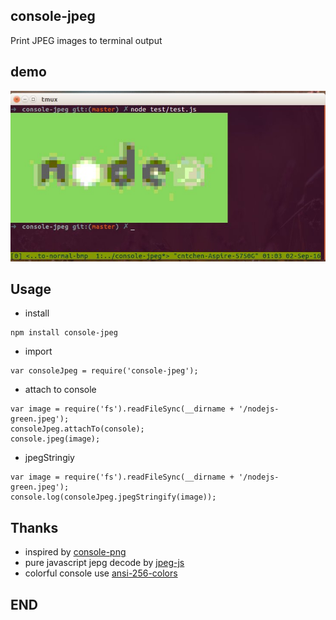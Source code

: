 ## console-jpeg
Print JPEG images to terminal output

## demo
![demo result](https://github.com/CntChen/console-jpeg/blob/master/doc/test_result.jpeg)

## Usage
* install
```
npm install console-jpeg
```

* import
```
var consoleJpeg = require('console-jpeg'); 
```

* attach to console
```
var image = require('fs').readFileSync(__dirname + '/nodejs-green.jpeg');
consoleJpeg.attachTo(console);
console.jpeg(image);
```

* jpegStringiy
```
var image = require('fs').readFileSync(__dirname + '/nodejs-green.jpeg');
console.log(consoleJpeg.jpegStringify(image));
```

## Thanks
* inspired by [console-png][console-png]
* pure javascript jepg decode by [jpeg-js][jpeg-js]
* colorful console use [ansi-256-colors][ansi-256-colors]


[References]:References
[console-png]:https://github.com/aantthony/console-png
[jpeg-js]:https://github.com/eugeneware/jpeg-js
[ansi-256-colors]:https://github.com/jbnicolai/ansi-256-colors

## END